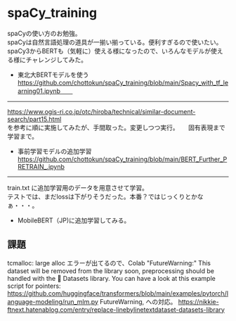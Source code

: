 # spaCy_training
spaCyの使い方のお勉強。  
spaCyは自然言語処理の道具が一揃い揃っている。便利すぎるので使いたい。spaCy3からBERTも（気軽に）使える様になったので、いろんなモデルが使える様にチャレンジしてみた。

- 東北大BERTモデルを使う  
https://github.com/chottokun/spaCy_training/blob/main/Spacy_with_tf_learning01.ipynb　　
-----
https://www.ogis-ri.co.jp/otc/hiroba/technical/similar-document-search/part15.html  
を参考に順に実施してみたが、手間取った。変更しつつ実行。  　
固有表現まで学習まで。  

- 事前学習モデルの追加学習
https://github.com/chottokun/spaCy_training/blob/main/BERT_Further_PRETRAIN_.ipynb  
-----
train.txt に追加学習用のデータを用意させて学習。  
テストでは、まだlossは下がりそうだった。本番？ではじっくりとかなぁ・・・。  

- MobileBERT（JP)に追加学習してみる。


## 課題
tcmalloc: large alloc エラーが出てるので、Colab
"FutureWarning:" This dataset will be removed from the library soon, preprocessing should be handled with the 🤗 Datasets library. You can have a look at this example script for pointers: https://github.com/huggingface/transformers/blob/main/examples/pytorch/language-modeling/run_mlm.py FutureWarning,
への対応。
https://nikkie-ftnext.hatenablog.com/entry/replace-linebylinetextdataset-datasets-library


